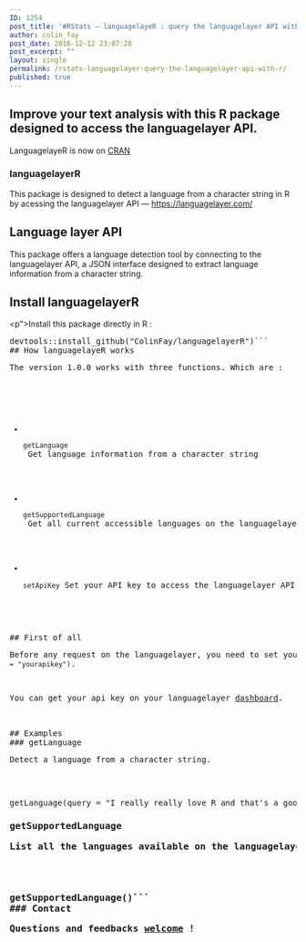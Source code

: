 ```yaml
---
ID: 1254
post_title: '#RStats — languagelayeR : query the languagelayer API with R'
author: colin_fay
post_date: 2016-12-12 23:07:28
post_excerpt: ""
layout: single
permalink: /rstats-languagelayer-query-the-languagelayer-api-with-r/
published: true
---
```

## Improve your text analysis with this R package designed to access the languagelayer API.<!--more-->
<p class="unchanged rich-diff-level-one">LanguagelayeR is now on <a href="https://cran.r-project.org/package=languagelayeR">CRAN</a></p>

### languagelayerR
<p class="unchanged rich-diff-level-one">This package is designed to detect a language from a character string in R by acessing the languagelayer API — <a href="https://languagelayer.com/">https://languagelayer.com/</a></p>

## Language layer API
<p class="unchanged rich-diff-level-one">This package offers a language detection tool by connecting to the languagelayer API, a JSON interface designed to extract language information from a character string.</p>

## Install languagelayerR
<p">Install this package directly in R :</p>

<pre>devtools<span class="pl-k">::install_github(<span class="pl-s"><span class="pl-pds">"ColinFay/languagelayerR<span class="pl-pds">")```
## How languagelayeR works
<p class="unchanged rich-diff-level-one">The version 1.0.0 works with three functions. Which are :</p>

<ul class="unchanged rich-diff-level-one">
 	<li class="unchanged">
<p class="unchanged"><code>getLanguage</code> Get language information from a character string</p>
</li>
 	<li class="unchanged">
<p class="unchanged"><code>getSupportedLanguage</code> Get all current accessible languages on the languagelayer API</p>
</li>
 	<li class="unchanged">
<p class="unchanged"><code>setApiKey</code> Set your API key to access the languagelayer API</p>
</li>
</ul>
## First of all
<p class="unchanged rich-diff-level-one">Before any request on the languagelayer, you need to set your API key for your current session. Use the function <code>setApiKey(apikey = "yourapikey")</code>.</p>
<p class="unchanged rich-diff-level-one">You can get your api key on your languagelayer <a href="https://languagelayer.com/dashboard">dashboard</a>.</p>

## Examples
### getLanguage
<p>Detect a language from a character string.</p>

<pre>getLanguage(<span class="pl-v">query <span class="pl-k">= <span class="pl-s"><span class="pl-pds">"I really really love R and that's a good thing, right?<span class="pl-pds">")```
<h3 class="unchanged rich-diff-level-one">getSupportedLanguage
<p class="unchanged rich-diff-level-one">List all the languages available on the languagelayer API.</p>

<pre>getSupportedLanguage()```
### Contact
<p>Questions and feedbacks <a href="mailto:contact@colinfay.me">welcome</a> !</p>
&nbsp;
